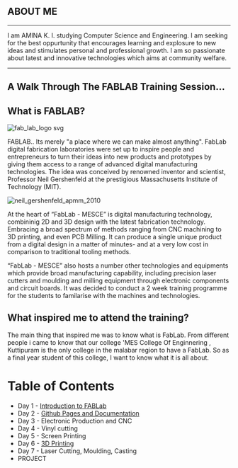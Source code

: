 
## ABOUT ME
<hr>


 I am AMINA K. I. studying Computer Science and Engineering. I am seeking for the best oppurtunity that encourages learning and explosure to new ideas and stimulates personal and professional growth. I am so passionate about latest and innovative technologies which aims at community welfare. 
 <hr>
 
 
 



## A Walk Through The FABLAB Training Session...
            


   
## What is FABLAB?

 ![fab_lab_logo svg](https://user-images.githubusercontent.com/30692869/29262395-f7ab7a18-80f1-11e7-9f60-a073eb889508.png)

 FABLAB.. Its merely "a place where we can make almost anything". FabLab digital fabrication laboratories were set up to inspire people and entrepreneurs to turn their ideas into new products and prototypes by giving them access to a range of advanced digital manufacturing technologies. The idea was conceived by renowned inventor and scientist, Professor Neil Gershenfeld at the prestigious Massachusetts Institute of Technology (MIT).
   
 
 ![neil_gershenfeld_apmm_2010](https://user-images.githubusercontent.com/30692869/29263307-d6e78b60-80f5-11e7-9dd7-4b79d56e9e39.jpg)
 

 At the heart of “FabLab - MESCE” is digital manufacturing technology, combininig 2D and 3D design with the latest fabrication technology. Embracing a broad spectrum of methods ranging from CNC machining to 3D printing, and even PCB Milling. It can produce a single unique product from a digital design in a matter of minutes- and at a very low cost in comparison to traditional tooling methods.

 “FabLab - MESCE” also hosts a number other technologies and equipments which provide broad manufacturing capability, including precision laser  cutters and moulding and milling equipment through electronic  components and circuit boards.
 It was decided to conduct a 2 week training programme for the students to familarise with the machines and technologies.
 
## What inspired me to attend the training?
 
 
  
  The main thing that inspired me was to know what is FabLab. From different people i came to know that our college 'MES College Of Enginnering , Kuttipuram is the only college in the malabar region to have a  FabLab. So as a final year student of this college, I want to know what it is all about.   

  
  
  
  
  # Table of Contents 


   - Day 1 - [Introduction to FABLab](http://aminaibrahim.github.io/intro)
   - Day 2 - [Github Pages and Documentation](http://aminaibrahim.github.io/documentation)
   - Day 3 - Electronic Production and CNC
   - Day 4 - Vinyl cutting
   - Day 5 - Screen Printing
   - Day 6 - [3D Printing](http://aminaibrahim.github.io/3d)
   - Day 7 - Laser Cutting, Moulding, Casting
   - PROJECT

  
  
  
  

  

 


